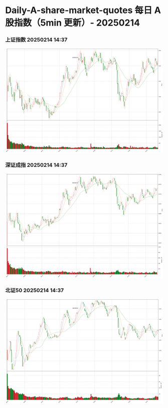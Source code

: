 
# Daily-A-share-market-quotes 每日 A 股指数（5min 更新）- 20250214

### 上证指数 20250214 14:37
![](./fig/2025/2/20250214-sh000001.png)

### 深证成指 20250214 14:37
![](./fig/2025/2/20250214-sz399001.png)

### 北证50 20250214 14:37
![](./fig/2025/2/20250214-bj899050.png)
